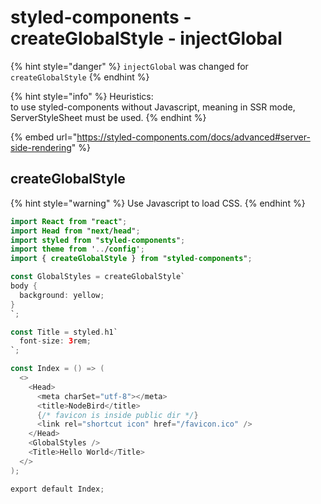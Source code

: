 # styled-components - createGlobalStyle - injectGlobal

{% hint style="danger" %}
`injectGlobal` was changed for `createGlobalStyle`
{% endhint %}

{% hint style="info" %}
Heuristics:\
to use styled-components without Javascript, meaning in SSR mode, ServerStyleSheet must be used.
{% endhint %}

{% embed url="https://styled-components.com/docs/advanced#server-side-rendering" %}

## createGlobalStyle

{% hint style="warning" %}
Use Javascript to load CSS.
{% endhint %}

```kotlin
import React from "react";
import Head from "next/head";
import styled from "styled-components";
import theme from '../config';
import { createGlobalStyle } from "styled-components";

const GlobalStyles = createGlobalStyle`
body {
  background: yellow;
}
`;

const Title = styled.h1`
  font-size: 3rem;
`;

const Index = () => (
  <>
    <Head>
      <meta charSet="utf-8"></meta>
      <title>NodeBird</title>
      {/* favicon is inside public dir */}
      <link rel="shortcut icon" href="/favicon.ico" />
    </Head>
    <GlobalStyles />
    <Title>Hello World</Title>
  </>
);

export default Index;
```
